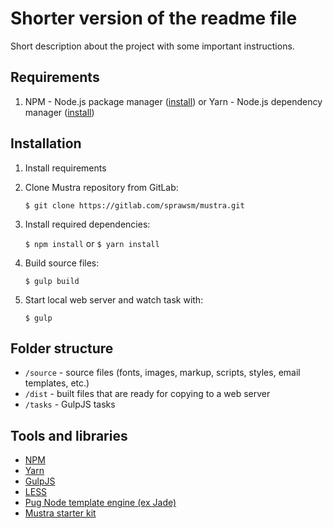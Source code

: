 # Shorter version of the readme file

Short description about the project with some important instructions.

## Requirements

1. NPM - Node.js package manager ([install][npm]) or Yarn - Node.js dependency manager ([install][yarn-install])

## Installation

1. Install requirements

2. Clone Mustra repository from GitLab:

    `$ git clone https://gitlab.com/sprawsm/mustra.git`

3. Install required dependencies:

    `$ npm install` or `$ yarn install`

4. Build source files:

    `$ gulp build`

5. Start local web server and watch task with:

    `$ gulp`

## Folder structure

* `/source` - source files (fonts, images, markup, scripts, styles, email templates, etc.)
* `/dist` - built files that are ready for copying to a web server
* `/tasks` - GulpJS tasks

## Tools and libraries

* [NPM][npm]
* [Yarn][yarn]
* [GulpJS][gulpjs]
* [LESS][less]
* [Pug Node template engine (ex Jade)][pug]
* [Mustra starter kit][mustra]

[npm]: https://docs.npmjs.com/getting-started/installing-node
[pug]: http://jade-lang.com/
[less]: http://lesscss.org/
[gulpjs]: http://gulpjs.com/
[gulpjs-install]: https://github.com/gulpjs/gulp/blob/master/docs/getting-started.md
[mustra]: https://gitlab.com/sprawsm/mustra
[flexboxgrid]: http://flexboxgrid.com/
[yarn]: https://yarnpkg.com/
[yarn-install]: https://yarnpkg.com/en/docs/install
